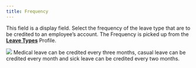 ```yaml
---
title: Frequency
---
```



This field is a display field. Select the frequency of the leave type that are to be credited to an employee’s account. The Frequency is picked up from the [**Leave Types**]({{site.tc_baseurl}}/employees/leave-management/leave-types/the_leave_types_profile.html) Profile.


![]({{site.tc_baseurl}}/img/example.gif)  Medical leave can be credited every three months, casual leave can be credited every month and sick leave can be credited every two months.
